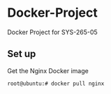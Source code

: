 # Docker-Project
Docker Project for SYS-265-05


## Set up

Get the Nginx Docker image
```
root@ubuntu:# docker pull nginx
```

